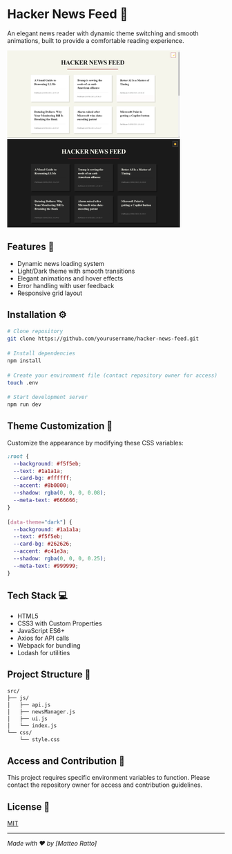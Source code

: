 # Hacker News Feed 📰

An elegant news reader with dynamic theme switching and smooth animations, built to provide a comfortable reading experience.

[<img src="./public/image/screen-light.png" alt="Light Theme Screenshot" width="400"/>](./public/image/screen-light.png)
[<img src="./public/image/screen-dark.png" alt="Dark Theme Screenshot" width="400"/>](./public/image/screen-dark.png)

## Features 🚀

- Dynamic news loading system
- Light/Dark theme with smooth transitions
- Elegant animations and hover effects
- Error handling with user feedback
- Responsive grid layout

## Installation ⚙️

```bash
# Clone repository
git clone https://github.com/yourusername/hacker-news-feed.git

# Install dependencies
npm install

# Create your environment file (contact repository owner for access)
touch .env

# Start development server
npm run dev
```

## Theme Customization 🎨

Customize the appearance by modifying these CSS variables:

```css
:root {
  --background: #f5f5eb;
  --text: #1a1a1a;
  --card-bg: #ffffff;
  --accent: #8b0000;
  --shadow: rgba(0, 0, 0, 0.08);
  --meta-text: #666666;
}

[data-theme="dark"] {
  --background: #1a1a1a;
  --text: #f5f5eb;
  --card-bg: #262626;
  --accent: #c41e3a;
  --shadow: rgba(0, 0, 0, 0.25);
  --meta-text: #999999;
}
```

## Tech Stack 💻

- HTML5
- CSS3 with Custom Properties
- JavaScript ES6+
- Axios for API calls
- Webpack for bundling
- Lodash for utilities

## Project Structure 📁

```
src/
├── js/
│   ├── api.js
│   ├── newsManager.js
│   ├── ui.js
│   └── index.js
└── css/
    └── style.css
```

## Access and Contribution 🔑

This project requires specific environment variables to function. Please contact the repository owner for access and contribution guidelines.

## License 📄

[MIT](./LICENSE)

---

_Made with ❤️ by [Matteo Ratto]_
